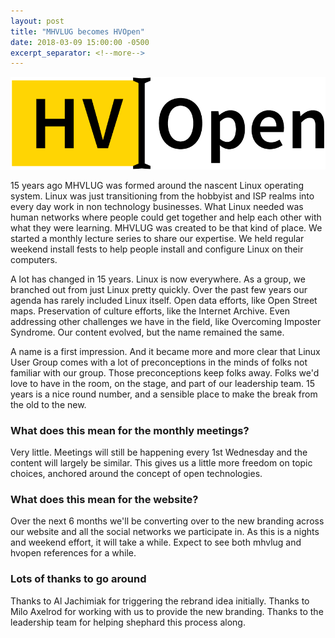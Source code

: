 ```yaml
---
layout: post
title: "MHVLUG becomes HVOpen"
date: 2018-03-09 15:00:00 -0500
excerpt_separator: <!--more-->
---
```


![HVOpen Logo](/images/logo_medium.png "HVOpen Logo")

15 years ago MHVLUG was formed around the nascent Linux operating
system. Linux was just transitioning from the hobbyist and ISP realms
into every day work in non technology businesses. What Linux needed
was human networks where people could get together and help each other
with what they were learning. MHVLUG was created to be that kind of
place. We started a monthly lecture series to share our expertise. We
held regular weekend install fests to help people install and
configure Linux on their computers.

<!--more-->

A lot has changed in 15 years. Linux is now everywhere. As a group, we
branched out from just Linux pretty quickly. Over the past few years
our agenda has rarely included Linux itself. Open data efforts, like
Open Street maps. Preservation of culture efforts, like the Internet
Archive. Even addressing other challenges we have in the field, like
Overcoming Imposter Syndrome. Our content evolved, but the name
remained the same.

A name is a first impression. And it became more and more clear that
Linux User Group comes with a lot of preconceptions in the minds of
folks not familiar with our group. Those preconceptions keep folks
away. Folks we'd love to have in the room, on the stage, and part of
our leadership team. 15 years is a nice round number, and a sensible
place to make the break from the old to the new.

### What does this mean for the monthly meetings? ###

Very little. Meetings will still be happening every 1st Wednesday and
the content will largely be similar. This gives us a little more
freedom on topic choices, anchored around the concept of open
technologies.

### What does this mean for the website? ###

Over the next 6 months we'll be converting over to the new branding
across our website and all the social networks we participate in. As
this is a nights and weekend effort, it will take a while. Expect to
see both mhvlug and hvopen references for a while.

### Lots of thanks to go around ###

Thanks to Al Jachimiak for triggering the rebrand idea
initially. Thanks to Milo Axelrod for working with us to provide the
new branding. Thanks to the leadership team for helping shephard this
process along.
